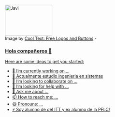 <a href="https://cooltext.com"><img src="https://images.cooltext.com/5548661.gif" width="156" height="102" alt="Javi" /></a>
<br />Image by <a href="https://cooltext.com">Cool Text: Free Logos and Buttons</a> - <a href="https://cooltext.com/Edit-Logo?LogoID=3915911105">
### Hola compañeros 👋



Here are some ideas to get you started:

- 🔭 I’m currently working on ...
- 🌱 Actualmente estudio ingenieria en sistemas
- 👯 I’m looking to collaborate on ...
- 🤔 I’m looking for help with ...
- 💬 Ask me about ...
- 📫 How to reach me: ...
- 😄 Pronouns: ...
- ⚡ Soy alumno de del ITT y ex alumno de la PFLC!

